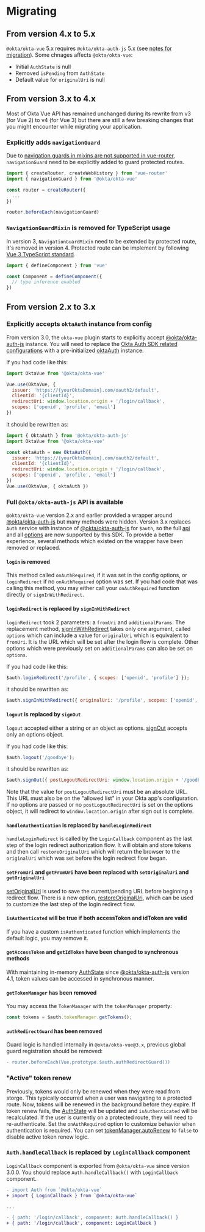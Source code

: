 [@okta/okta-auth-js]: https://github.com/okta/okta-auth-js
[AuthState]: https://github.com/okta/okta-auth-js#authstatemanager

# Migrating

## From version 4.x to 5.x

`@okta/okta-vue` 5.x requires `@okta/okta-auth-js` 5.x (see [notes for migration](https://github.com/okta/okta-auth-js/#from-4x-to-5x)). Some chnages affects `@okta/okta-vue`:
  - Initial `AuthState` is null
  - Removed `isPending` from `AuthState`
  - Default value for `originalUri` is null

## From version 3.x to 4.x

Most of Okta Vue API has remained unchanged during its rewrite from v3 (for Vue 2) to v4 (for Vue 3) but there are still a few breaking changes that you might encounter while migrating your application.

### Explicitly adds `navigationGuard`

Due to [navigation guards in mixins are not supported in vue-router](https://next.router.vuejs.org/guide/migration/index.html#navigation-guards-in-mixins-are-ignored), `navigationGuard` need to be explicitly added to guard protected routes.

```javascript
import { createRouter, createWebHistory } from 'vue-router'
import { navigationGuard } from '@okta/okta-vue'

const router = createRouter({
  ...
})

router.beforeEach(navigationGuard)

```

### `NavigationGuardMixin` is removed for TypeScript usage

In version 3, `NavigationGuardMixin` need to be extended by protected route, it's removed in version 4. Protected route can be implement by following [Vue 3 TypeScript standard](https://v3.vuejs.org/guide/typescript-support.html#defining-vue-components).

```typescript
import { defineComponent } from 'vue'

const Component = defineComponent({
  // type inference enabled
})
```

## From version 2.x to 3.x

### Explicitly accepts `oktaAuth` instance from config

From version 3.0, the `okta-vue` plugin starts to explicitly accept [@okta/okta-auth-js][] instance. You will need to replace the [Okta Auth SDK related configurations](https://github.com/okta/okta-auth-js#configuration-reference) with a pre-initialized [oktaAuth][@okta/okta-auth-js] instance.

If you had code like this:

```javascript
import OktaVue from '@okta/okta-vue'

Vue.use(OktaVue, {
  issuer: 'https://{yourOktaDomain}.com/oauth2/default',
  clientId: '{clientId}',
  redirectUri: window.location.origin + '/login/callback',
  scopes: ['openid', 'profile', 'email']
})
```

it should be rewritten as:

```javascript
import { OktaAuth } from '@okta/okta-auth-js'
import OktaVue from '@okta/okta-vue'

const oktaAuth = new OktaAuth({
  issuer: 'https://{yourOktaDomain}.com/oauth2/default',
  clientId: '{clientId}',
  redirectUri: window.location.origin + '/login/callback',
  scopes: ['openid', 'profile', 'email']
})
Vue.use(OktaVue, { oktaAuth })
```

### Full `@okta/okta-auth-js` API is available

`@okta/okta-vue` version 2.x and earlier provided a wrapper around [@okta/okta-auth-js][] but many methods were hidden. Version 3.x replaces `Auth` service with instance of [@okta/okta-auth-js][] for `$auth`, so the full [api](https://github.com/okta/okta-auth-js#api-reference) and all [options](https://github.com/okta/okta-auth-js#configuration-options) are now supported by this SDK. To provide a better experience, several methods which existed on the wrapper have been removed or replaced.

#### `login` is removed

This method called `onAuthRequired`, if it was set in the config options, or `loginRedirect` if no `onAuthRequired` option was set. If you had code that was calling this method, you may either call your `onAuthRequired` function directly or `signInWithRedirect`.

#### `loginRedirect` is replaced by `signInWithRedirect`

`loginRedirect` took 2 parameters: a `fromUri` and `additionalParams`. The replacement method, [signInWithRedirect](https://github.com/okta/okta-auth-js/blob/master/README.md#signinwithredirectoptions) takes only one argument, called `options` which can include a value for `originalUri` which is equivalent to `fromUri`. It is the URL which will be set after the login flow is complete. Other options which were previously set on `additionalParams` can also be set on `options`.

If you had code like this:

```javascript
$auth.loginRedirect('/profile', { scopes: ['openid', 'profile'] });
```

it should be rewritten as:

```javascript
$auth.signInWithRedirect({ originalUri: '/profile', scopes: ['openid', 'profile'] });
```

#### `logout` is replaced by `signOut`

`logout` accepted either a string or an object as options. [signOut](https://github.com/okta/okta-auth-js/blob/master/README.md#signout) accepts only an options object.

If you had code like this:

```javascript
$auth.logout('/goodbye');
```

it should be rewritten as:

```javascript
$auth.signOut({ postLogoutRedirectUri: window.location.origin + '/goodbye' });
```

Note that the value for `postLogoutRedirectUri` must be an absolute URL. This URL must also be on the "allowed list" in your Okta app's configuration. If no options are passed or no `postLogoutRedirectUri` is set on the options object, it will redirect to `window.location.origin` after sign out is complete.

#### `handleAuthentication` is replaced by `handleLoginRedirect`

`handleLoginRedirect` is called by the `LoginCallback` component as the last step of the login redirect authorization flow. It will obtain and store tokens and then call `restoreOriginalUri` which will return the browser to the `originalUri` which was set before the login redirect flow began.

#### `setFromUri` and `getFromUri` have been replaced with `setOriginalUri` and `getOriginalUri`

[setOriginalUri](https://github.com/okta/okta-auth-js#setoriginaluriuri) is used to save the current/pending URL before beginning a redirect flow. There is a new option, [restoreOriginalUri](https://github.com/okta/okta-auth-js#restoreoriginaluri), which can be used to customize the last step of the login redirect flow.

#### `isAuthenticated` will be true if **both** accessToken **and** idToken are valid

If you have a custom `isAuthenticated` function which implements the default logic, you may remove it.

#### `getAccessToken` and `getIdToken` have been changed to synchronous methods

With maintaining in-memory [AuthState][] since [@okta/okta-auth-js][] version 4.1, token values can be accessed in synchronous manner.

#### `getTokenManager` has been removed

You may access the `TokenManager` with the `tokenManager` property:

```javascript
const tokens = $auth.tokenManager.getTokens();
```

#### `authRedirectGuard` has been removed

Guard logic is handled internally in `@okta/okta-vue@3.x`, previous global guard registration should be removed:

```diff
- router.beforeEach(Vue.prototype.$auth.authRedirectGuard())
```

### "Active" token renew

Previously, tokens would only be renewed when they were read from storge. This typically occurred when a user was navigating to a protected route. Now, tokens will be renewed in the background before they expire. If token renew fails, the [AuthState][] will be updated and `isAuthenticated` will be recalculated. If the user is currently on a protected route, they will need to re-authenticate. Set the `onAuthRequired` option to customize behavior when authentication is required. You can set [tokenManager.autoRenew](https://github.com/okta/okta-auth-js/blob/master/README.md#autorenew) to `false` to disable active token renew logic.

### `Auth.handleCallback` is replaced by `LoginCallback` component

`LoginCallback` component is exported from `@okta/okta-vue` since version 3.0.0. You should replace `Auth.handleCallback()` with `LoginCallback` component.

```diff
- import Auth from `@okta/okta-vue`
+ import { LoginCallback } from `@okta/okta-vue`

...

- { path: '/login/callback', component: Auth.handleCallback() }
+ { path: '/login/callback', component: LoginCallback }
```
